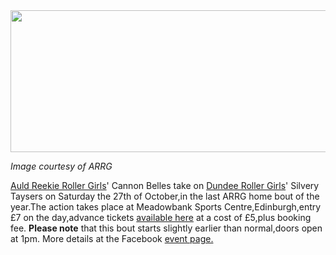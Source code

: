 <html><body><a href="http://scottishrollerderbyblog.com/2012/10/cb-v-d.jpg"><img src="http://scottishrollerderbyblog.com/2012/10/cb-v-d.jpg" alt="" title="cb v d" width="614" height="227" class="aligncenter size-full wp-image-1815"></a>

<em>Image courtesy of ARRG</em>

<a href="http://arrg.co.uk/">Auld Reekie Roller Girls</a>' Cannon Belles take on <a href="http://dundeerollergirls.com/">Dundee Roller Girls</a>' Silvery Taysers on Saturday the 27th of October,in the last ARRG home bout of the year.The action takes place at Meadowbank Sports Centre,Edinburgh,entry £7 on the day,advance tickets <a href="http://arrgbellesvsdrg.eventbrite.com/#">available here</a> at a cost of £5,plus booking fee.
<strong>Please note</strong> that this bout starts slightly earlier than normal,doors open at 1pm.
More details at the Facebook <a href="http://www.facebook.com/events/387004381371486/">event page.</a></body></html>
